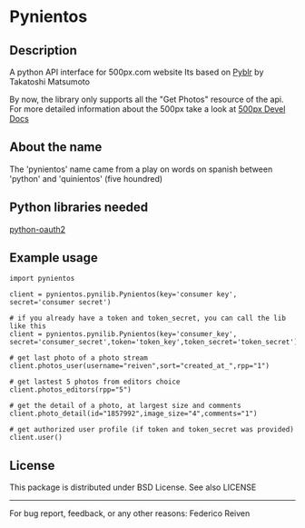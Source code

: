 Pynientos
=========

Description
-----------
A python API interface for 500px.com website
Its based on [Pyblr](https://github.com/ToQoz/Pyblr/) by Takatoshi Matsumoto

By now, the library only supports all the "Get Photos" resource of the api.
For more detailed information about the 500px take a look at [500px Devel Docs](http://developer.500px.com/)


About the name
--------------
The 'pynientos' name came from a play on words on spanish between 'python' and 'quinientos' (five houndred)


Python libraries needed
-----------------------
[python-oauth2](https://github.com/simplegeo/python-oauth2)


Example usage
-------------

    import pynientos

    client = pynientos.pynilib.Pynientos(key='consumer key', secret='consumer secret')

    # if you already have a token and token_secret, you can call the lib like this
    client = pynientos.pynilib.Pynientos(key='consumer_key', secret='consumer_secret',token='token_key',token_secret='token_secret')

    # get last photo of a photo stream
    client.photos_user(username="reiven",sort="created_at_",rpp="1")

    # get lastest 5 photos from editors choice
    client.photos_editors(rpp="5")

    # get the detail of a photo, at largest size and comments
    client.photo_detail(id="1857992",image_size="4",comments="1")

    # get authorized user profile (if token and token_secret was provided)
    client.user()


License
-------
This package is distributed under BSD License. See also LICENSE


----------------------------------------------------------------
For bug report, feedback, or any other reasons:
Federico Reiven <reiven AT gmail DOT com>
